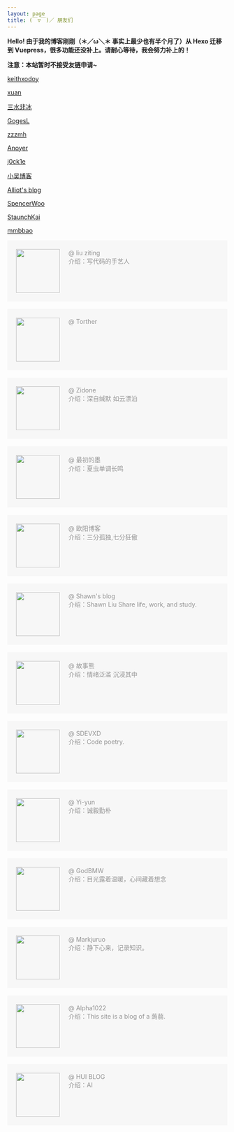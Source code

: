 ```yaml
---
layout: page
title: (￣▽￣)／ 朋友们 
---
```


**Hello! 由于我的博客刚刚（＊／ω＼＊ 事实上最少也有半个月了）从 Hexo 迁移到 Vuepress，很多功能还没补上。请耐心等待，我会努力补上的！**

**注意：本站暂时不接受友链申请~**

[keithxodoy](https://www.edmath.cn/)

[xuan](http://cugxuan.coding.me)

[三水非冰](https://www.sanshuifeibing.cn)

[GogesL](https://lyq.blogd.club)

[zzzmh](https://zzzmh.cn)

[Anoyer](https://anoyer.cn/)

[j0ck1e](https://blog.j0ck1e.com)

[小吴博客](https://www.wushile.top)

[Alliot's blog](https://www.iots.vip)

[SpencerWoo](https://spencerwoo.com/)

[StaunchKai](https://staunchkai.com)

[mmbbao](https://www.mmbbao.com)

<li style="list-style:none;background:#f7f7f7;overflow:hidden;padding:20px;color: #939393;"><img src="http://www.lihail.cn/_cache/thumbnails/c/2dbf04ab566459095cd8261e0e95c97_160_160_true_86.png" style="width:100px;float:left;margin-right:20px"><a href="http://www.lihail.cn/" style="text-decoration:none;color:#939393" target="_blank" rel="noopener"> @ liu ziting</a> <br> 介绍：写代码的手艺人</li>
<br />

<li style="list-style:none;background:#f7f7f7;overflow:hidden;padding:20px;color: #939393;"><img src="https://wx4.sinaimg.cn/mw1024/006nZLozly1fu839zknjpj30xc0xc7wh.jpg" style="width:100px;float:left;margin-right:20px"><a href="https://www.torther.club/" style="text-decoration:none;color:#939393" target="_blank" rel="noopener"> @ Torther</a> <br> </li>
<br />

<li style="list-style:none;background:#f7f7f7;overflow:hidden;padding:20px;color: #939393;"><img src="https://blog.zidone.cn/images/avatar.jpg" style="width:100px;float:left;margin-right:20px"><a href="https://blog.zidone.cn" style="text-decoration:none;color:#939393" target="_blank" rel="noopener"> @ Zidone</a> <br> 介绍：深自缄默 如云漂泊</li>
<br />

<li style="list-style:none;background:#f7f7f7;overflow:hidden;padding:20px;color: #939393;"><img src="https://wx4.sinaimg.cn/mw1024/006nZLozly1fu839tpg64j30xc0wle6k.jpg" style="width:100px;float:left;margin-right:20px"><a href="https://qifcn.com/" style="text-decoration:none;color:#939393" target="_blank" rel="noopener"> @ 最初的墨</a> <br> 介绍：夏虫单调长鸣</li>
<br />

<li style="list-style:none;background:#f7f7f7;overflow:hidden;padding:20px;color: #939393;"><img src="https://5658.pw/images/avatar.png" style="width:100px;float:left;margin-right:20px"><a href="https://5658.pw/" style="text-decoration:none;color:#939393" target="_blank" rel="noopener"> @ 欧阳博客</a> <br> 介绍：三分孤独,七分狂傲</li>
<br />

<li style="list-style:none;background:#f7f7f7;overflow:hidden;padding:20px;color: #939393;"><img src="https://shawn520.github.io/images/avatar.jpg" style="width:100px;float:left;margin-right:20px"><a href="https://shawn520.github.io/" style="text-decoration:none;color:#939393" target="_blank" rel="noopener"> @ Shawn's blog</a> <br> 介绍：Shawn Liu Share life, work, and study.</li>
<br />

<li style="list-style:none;background:#f7f7f7;overflow:hidden;padding:20px;color: #939393;"><img src="https://wx4.sinaimg.cn/mw1024/006nZLozly1fu839zknjpj30xc0xc7wh.jpg" style="width:100px;float:left;margin-right:20px"><a href="https://felixxiong.github.io/" style="text-decoration:none;color:#939393" target="_blank" rel="noopener"> @ 故事熊</a> <br> 介绍：情绪泛滥 沉浸其中</li>
<br />

<li style="list-style:none;background:#f7f7f7;overflow:hidden;padding:20px;color: #939393;"><img src="http://sdevxd.coding.me/book-blog/logo.png" style="width:100px;float:left;margin-right:20px"><a href="https://felixxiong.github.io/" style="text-decoration:none;color:#939393" target="_blank" rel="noopener"> @ SDEVXD</a> <br> 介绍：Code poetry.</li>
<br />

<li style="list-style:none;background:#f7f7f7;overflow:hidden;padding:20px;color: #939393;"><img src="https://yi-yun.github.io/images/touxiang.png" style="width:100px;float:left;margin-right:20px"><a href="https://yi-yun.github.io/" style="text-decoration:none;color:#939393" target="_blank" rel="noopener"> @ Yi-yun</a> <br> 介绍：诚毅勤朴</li>
<br />

<li style="list-style:none;background:#f7f7f7;overflow:hidden;padding:20px;color: #939393;"><img src="https://cn.gravatar.com/avatar/b20750c40cd911256ddbd76a7f7e724c" style="width:100px;float:left;margin-right:20px"><a href="https://godbmw.com" style="text-decoration:none;color:#939393" target="_blank" rel="noopener"> @ GodBMW</a> <br> 介绍：目光露着温暖，心间藏着想念</li>
<br />

<li style="list-style:none;background:#f7f7f7;overflow:hidden;padding:20px;color: #939393;"><img src="https://markjuruo.coding.me/img/avatar.jpg" style="width:100px;float:left;margin-right:20px"><a href="https://markjuruo.coding.me/" style="text-decoration:none;color:#939393" target="_blank" rel="noopener"> @ Markjuruo</a> <br> 介绍：静下心来，记录知识。</li>
<br />

<li style="list-style:none;background:#f7f7f7;overflow:hidden;padding:20px;color: #939393;"><img src="https://wx4.sinaimg.cn/mw1024/006nZLozly1fu839tpg64j30xc0wle6k.jpg" style="width:100px;float:left;margin-right:20px"><a href="https://www.alpha1022.me/" style="text-decoration:none;color:#939393" target="_blank" rel="noopener"> @ Alpha1022</a> <br> 介绍：This site is a blog of a 蒟蒻.</li>
<br />


<li style="list-style:none;background:#f7f7f7;overflow:hidden;padding:20px;color: #939393;"><img src="https://s.gravatar.com/avatar/606a21786076a2182cfa81fb5f71a93a?s=80/" style="width:100px;float:left;margin-right:20px"><a href="https://www.aclihui.com" style="text-decoration:none;color:#939393" target="_blank" rel="noopener"> @ HUI BLOG</a> <br> 介绍：AI</li>
<br />
